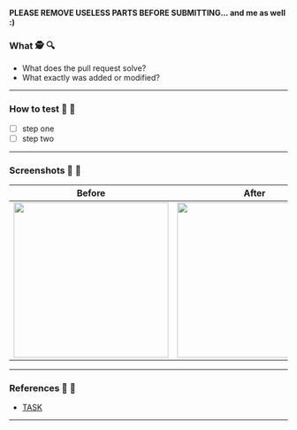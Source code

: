 **PLEASE REMOVE USELESS PARTS BEFORE SUBMITTING... and me as well :)**

### What 🕵️ 🔍

- What does the pull request solve?
- What exactly was added or modified?

----------

### How to test 🥼 🔬

- [ ] step one
- [ ] step two

----------

### Screenshots 📸 📱

| Before | After  |
| ------ | ------ |
| <img width="280" src=""> | <img width="280" src=""> |

----------

### References 📝 🔗

- [TASK](<!-- (add basecamp link here) -->)

----------
